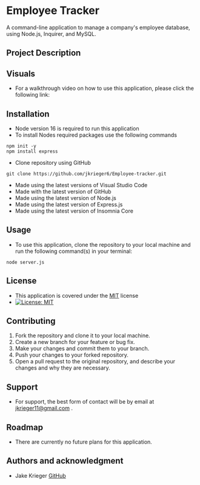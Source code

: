 # Employee Tracker
A command-line application to manage a company's employee database, using Node.js, Inquirer, and MySQL.

## Project Description


## Visuals
* For a walkthrough video on how to use this application, please click the following link:

## Installation
* Node version 16 is required to run this application
* To install Nodes required packages use the following commands 
```
npm init -y
npm install express
```
* Clone repository using GitHub
``` 
git clone https://github.com/jkrieger6/Employee-tracker.git
```
* Made using the latest versions of Visual Studio Code
* Made with the latest version of GitHub
* Made using the latest version of Node.js
* Made using the latest version of Express.js
* Made using the latest version of Insomnia Core

## Usage
* To use this application, clone the repository to your local machine and run the following command(s) in your terminal:
```
node server.js
```

## License
* This application is covered under the [MIT](https://choosealicense.com/licenses/mit/) license
* [![License: MIT](https://img.shields.io/badge/License-MIT-yellow.svg)](https://opensource.org/licenses/MIT)

## Contributing
1. Fork the repository and clone it to your local machine.
2. Create a new branch for your feature or bug fix.
3. Make your changes and commit them to your branch.
4. Push your changes to your forked repository.
5. Open a pull request to the original repository, and describe your changes and why they are necessary.


## Support
* For support, the best form of contact will be by email at jkrieger11@gmail.com .

## Roadmap
* There are currently no future plans for this application. 
## Authors and acknowledgment
* Jake Krieger
[GitHub](https://github.com/jkrieger6?tab=repositories "GitHub Repos")



